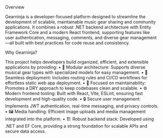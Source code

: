 Overview

Gearninja is a developer-focused platform designed to streamline the development of scalable, maintainable music gear sharing and community applications. It combines a robust .NET backend architecture with Entity Framework Core and a modern React frontend, supporting features like user authentication, messaging, comments, and diverse gear management—all built with best practices for code reuse and consistency.

Why Gearninja?

This project helps developers build organized, efficient, and extensible applications by providing:
	•	🧩 Modular architecture: Supports diverse musical gear types with specialized models for easy management.
	•	🚀 Seamless deployment: Includes routing rules and CI/CD workflows for effortless static web app deployment.
	•	🎯 Focused on maintainability: Promotes a DRY approach to keep codebases clean and scalable.
	•	⚙️ Modern frontend tooling: Built with React, Vite, ESLint, ensuring fast development and high-quality code.
	•	🔒 Secure user management: Implements JWT authentication, real-time messaging, and privacy controls.
	•	🖼️ Media handling: Efficient image uploads and media management integrated into the platform.
	•	🏗️ Robust backend stack: Developed using .NET and EF Core, providing a strong foundation for scalable APIs and secure data access.
